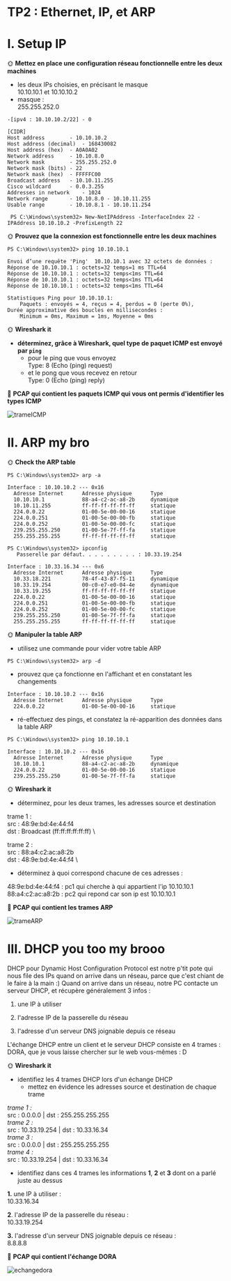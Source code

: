 # TP2 : Ethernet, IP, et ARP

# I. Setup IP

🌞 **Mettez en place une configuration réseau fonctionnelle entre les deux machines**

  - les deux IPs choisies, en précisant le masque \
10.10.10.1 et 10.10.10.2 
- masque : \
255.255.252.0
```
-[ipv4 : 10.10.10.2/22] - 0

[CIDR]
Host address		- 10.10.10.2
Host address (decimal)	- 168430082
Host address (hex)	- A0A0A02
Network address		- 10.10.8.0
Network mask		- 255.255.252.0
Network mask (bits)	- 22
Network mask (hex)	- FFFFFC00
Broadcast address	- 10.10.11.255
Cisco wildcard		- 0.0.3.255
Addresses in network	- 1024
Network range		- 10.10.8.0 - 10.10.11.255
Usable range		- 10.10.8.1 - 10.10.11.254
```
```
 PS C:\Windows\system32> New-NetIPAddress -InterfaceIndex 22 -IPAddress 10.10.10.2 -PrefixLength 22
```

🌞 **Prouvez que la connexion est fonctionnelle entre les deux machines**

```
PS C:\Windows\system32> ping 10.10.10.1

Envoi d’une requête 'Ping'  10.10.10.1 avec 32 octets de données :
Réponse de 10.10.10.1 : octets=32 temps=1 ms TTL=64
Réponse de 10.10.10.1 : octets=32 temps<1ms TTL=64
Réponse de 10.10.10.1 : octets=32 temps<1ms TTL=64
Réponse de 10.10.10.1 : octets=32 temps<1ms TTL=64

Statistiques Ping pour 10.10.10.1:
    Paquets : envoyés = 4, reçus = 4, perdus = 0 (perte 0%),
Durée approximative des boucles en millisecondes :
    Minimum = 0ms, Maximum = 1ms, Moyenne = 0ms
```

🌞 **Wireshark it**

- **déterminez, grâce à Wireshark, quel type de paquet ICMP est envoyé par `ping`**
  - pour le ping que vous envoyez \
Type: 8 (Echo (ping) request)
  - et le pong que vous recevez en retour \
Type: 0 (Echo (ping) reply)


🦈 **PCAP qui contient les paquets ICMP qui vous ont permis d'identifier les types ICMP**

![trameICMP](pingicmp.pcapng)


# II. ARP my bro

🌞 **Check the ARP table**
```
PS C:\Windows\system32> arp -a

Interface : 10.10.10.2 --- 0x16
  Adresse Internet      Adresse physique      Type
  10.10.10.1            88-a4-c2-ac-a8-2b     dynamique
  10.10.11.255          ff-ff-ff-ff-ff-ff     statique
  224.0.0.22            01-00-5e-00-00-16     statique
  224.0.0.251           01-00-5e-00-00-fb     statique
  224.0.0.252           01-00-5e-00-00-fc     statique
  239.255.255.250       01-00-5e-7f-ff-fa     statique
  255.255.255.255       ff-ff-ff-ff-ff-ff     statique
```
```
PS C:\Windows\system32> ipconfig
   Passerelle par défaut. . . . . . . . . : 10.33.19.254
```
```
Interface : 10.33.16.34 --- 0x6
  Adresse Internet      Adresse physique      Type
  10.33.18.221          78-4f-43-87-f5-11     dynamique
  10.33.19.254          00-c0-e7-e0-04-4e     dynamique
  10.33.19.255          ff-ff-ff-ff-ff-ff     statique
  224.0.0.22            01-00-5e-00-00-16     statique
  224.0.0.251           01-00-5e-00-00-fb     statique
  224.0.0.252           01-00-5e-00-00-fc     statique
  239.255.255.250       01-00-5e-7f-ff-fa     statique
  255.255.255.255       ff-ff-ff-ff-ff-ff     statique
  ```
🌞 **Manipuler la table ARP**

- utilisez une commande pour vider votre table ARP
```
PS C:\Windows\system32> arp -d
```
- prouvez que ça fonctionne en l'affichant et en constatant les changements
```
Interface : 10.10.10.2 --- 0x16
  Adresse Internet      Adresse physique      Type
  224.0.0.22            01-00-5e-00-00-16     statique
```
- ré-effectuez des pings, et constatez la ré-apparition des données dans la table ARP

```
PS C:\Windows\system32> ping 10.10.10.1
```
```
Interface : 10.10.10.2 --- 0x16
  Adresse Internet      Adresse physique      Type
  10.10.10.1            88-a4-c2-ac-a8-2b     dynamique
  224.0.0.22            01-00-5e-00-00-16     statique
  239.255.255.250       01-00-5e-7f-ff-fa     statique
```

🌞 **Wireshark it**

  - déterminez, pour les deux trames, les adresses source et destination

  trame 1 : \
  src : 48:9e:bd:4e:44:f4 \
  dst : Broadcast (ff:ff:ff:ff:ff:ff) \

  trame 2 : \
  src : 88:a4:c2:ac:a8:2b \
  dst : 48:9e:bd:4e:44:f4 \

  - déterminez à quoi correspond chacune de ces adresses :

48:9e:bd:4e:44:f4 : pc1 qui cherche à qui appartient l'ip 10.10.10.1 \
88:a4:c2:ac:a8:2b : pc2 qui repond car son ip est 10.10.10.1

🦈 **PCAP qui contient les trames ARP**

![trameARP](tramearp.pcapng)


# III. DHCP you too my brooo

DHCP pour Dynamic Host Configuration Protocol est notre p'tit pote qui nous file des IPs quand on arrive dans un réseau, parce que c'est chiant de le faire à la main :)
Quand on arrive dans un réseau, notre PC contacte un serveur DHCP, et récupère généralement 3 infos :


1. une IP à utiliser

2. l'adresse IP de la passerelle du réseau

3. l'adresse d'un serveur DNS joignable depuis ce réseau

L'échange DHCP  entre un client et le serveur DHCP consiste en 4 trames : DORA, que je vous laisse chercher sur le web vous-mêmes : D

🌞 **Wireshark it**

- identifiez les 4 trames DHCP lors d'un échange DHCP
  - mettez en évidence les adresses source et destination de chaque trame

*trame 1 :* \
src : 0.0.0.0 | dst : 255.255.255.255 \
*trame 2 :* \
src : 10.33.19.254 | dst : 10.33.16.34 \
*trame 3 :* \
src : 0.0.0.0 | dst : 255.255.255.255 \
*trame 4 :* \
src : 10.33.19.254 | dst : 10.33.16.34 


- identifiez dans ces 4 trames les informations **1**, **2** et **3** dont on a parlé juste au dessus

**1.** une IP à utiliser : \
10.33.16.34 

**2**. l'adresse IP de la passerelle du réseau : \
10.33.19.254

**3.** l'adresse d'un serveur DNS joignable depuis ce réseau : \
8.8.8.8


🦈 **PCAP qui contient l'échange DORA**

![echangedora](echangedora.pcapng)